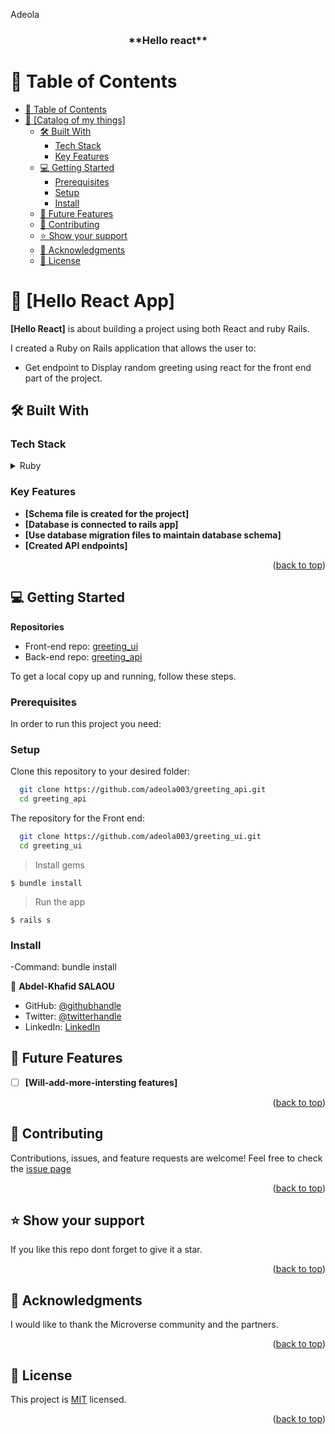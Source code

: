 <a name="readme-top">Adeola</a>

<div align="center">

  <h3><b>**Hello react**</b></h3>

</div>

<!-- TABLE OF CONTENTS -->

# 📗 Table of Contents

- [📗 Table of Contents](#-table-of-contents)
- [📖 \[Catalog of my things\] ](#--)
  - [🛠 Built With ](#-built-with-)
    - [Tech Stack ](#tech-stack-)
    - [Key Features ](#key-features-)
  - [💻 Getting Started ](#-getting-started-)
    - [Prerequisites](#prerequisites)
    - [Setup](#setup)
    - [Install](#install)
  - [🔭 Future Features ](#-future-features-)
  - [🤝 Contributing ](#-contributing-)
  - [⭐️ Show your support ](#️-show-your-support-)
  - [🙏 Acknowledgments ](#-acknowledgments-)
  - [📝 License ](#-license-)

<!-- PROJECT DESCRIPTION -->

# 📖 [Hello React App] <a name="about-project"></a>

**[Hello React]** is about building a project using both React and ruby Rails.

I created a Ruby on Rails application that allows the user to:
- Get endpoint to Display random greeting using react for the front end part of the project.

## 🛠 Built With <a name="built-with"></a>

### Tech Stack <a name="tech-stack"></a>


<details>
  <summary>Ruby</summary>
  <summary>Rails</summary>
  <summary>IRB</summary>
  <summary>SQL</summary>
  <summary>Rspec</summary>
  <summary>Vscode</summary>
  <summary>React</summary>
  <summary>Redux</summary>
</details>


<!-- Features -->

### Key Features <a name="key-features"></a>
- **[Schema file is created for the project]**
- **[Database is connected to rails app]**
- **[Use database migration files to maintain database schema]**
- **[Created API endpoints]**


<p align="right">(<a href="#readme-top">back to top</a>)</p>


<!-- GETTING STARTED -->

## 💻 Getting Started <a name="getting-started"></a>

**Repositories**

- Front-end repo: [greeting_ui](https://github.com/adeola003/greeting_ui)
- Back-end repo: [greeting_api](https://github.com/adeola003/greeting_api)


To get a local copy up and running, follow these steps.


### Prerequisites

In order to run this project you need:


### Setup
Clone this repository to your desired folder:

```sh
  git clone https://github.com/adeola003/greeting_api.git
  cd greeting_api
```
The repository for the Front end:

```sh
  git clone https://github.com/adeola003/greeting_ui.git
  cd greeting_ui
```
> Install gems

```
$ bundle install
```

> Run the app

```
$ rails s
```

### Install
-Command: bundle install




<!-- AUTHORS -->

👤 **Abdel-Khafid SALAOU**

- GitHub: [@githubhandle](https://github.com/adeola003)
- Twitter: [@twitterhandle](https://twitter.com/khadaf6)
- LinkedIn: [LinkedIn](https://www.linkedin.com/in/abdel-khafid-salaou)

<!-- FUTURE FEATURES -->

## 🔭 Future Features <a name="future-features"></a>

- [ ] **[Will-add-more-intersting features]**
<p align="right">(<a href="#readme-top">back to top</a>)</p>

<!-- CONTRIBUTING -->

## 🤝 Contributing <a name="contributing"></a>

Contributions, issues, and feature requests are welcome!
Feel free to check the [issue page](https://github.com/adeola003/greeting_api/issues)


<p align="right">(<a href="#readme-top">back to top</a>)</p>

<!-- SUPPORT -->

## ⭐️ Show your support <a name="support"></a>


If you like this repo dont forget to give it a star.

<p align="right">(<a href="#readme-top">back to top</a>)</p>

<!-- ACKNOWLEDGEMENTS -->

## 🙏 Acknowledgments <a name="acknowledgements"></a>

I would like to thank the Microverse community and the partners.

<p align="right">(<a href="#readme-top">back to top</a>)</p>

<!-- LICENSE -->

## 📝 License <a name="license"></a>

This project is [MIT](./LICENSE.md) licensed.

<p align="right">(<a href="#readme-top">back to top</a>)</p>
